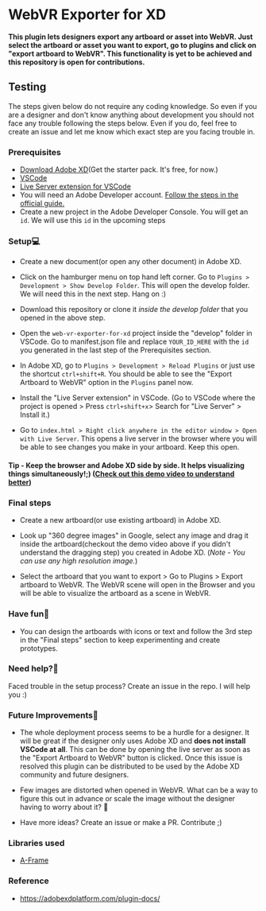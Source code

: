 # WebVR Exporter for XD

**This plugin lets designers export any artboard or asset into WebVR. Just select the artboard or asset you want to export, go to plugins and click on "export artboard to WebVR". This functionality is yet to be achieved and this repository is open for contributions.**

## Testing

The steps given below do not require any coding knowledge. So even if you are a designer and don't know anything about development you should not face any trouble following the steps below. Even if you do, feel free to create an issue and let me know which exact step are you facing trouble in.

### Prerequisites

- [Download Adobe XD](https://www.adobe.com/products/xd.html?sdid=12B9F15S&mv=Search&ef_id=CjwKCAjwq832BRA5EiwACvCWsdtljfu-P6dY5cwDYa75OqxZKuB0k7SfgEylYnLDM0ACb4wrcZ7CQBoClLIQAvD_BwE:G:s&s_kwcid=AL!3085!3!394015010053!e!!g!!adobe%20xd#)(Get the starter pack. It's free, for now.)
- [VSCode](https://code.visualstudio.com/)
- [Live Server extension for VSCode](https://github.com/ritwickdey/vscode-live-server)
- You will need an Adobe Developer account. [Follow the steps in the official guide.](https://adobexdplatform.com/plugin-docs/tutorials/quick-start/)
- Create a new project in the Adobe Developer Console. You will get an `id`. We will use this `id` in the upcoming steps

### Setup💻

- Create a new document(or open any other document) in Adobe XD.

- Click on the hamburger menu on top hand left corner. Go to `Plugins > Development > Show Develop Folder`. This will open the develop folder. We will need this in the next step. Hang on :)

- Download this repository or clone it *inside the develop folder* that you opened in the above step.

- Open the `web-vr-exporter-for-xd` project inside the "develop" folder in VSCode. Go to manifest.json file and replace `YOUR_ID_HERE` with the `id` you generated in the last step of the Prerequisites section.

- In Adobe XD, go to `Plugins > Development > Reload Plugins` or just use the shortcut `ctrl+shift+R`. You should be able to see the "Export Artboard to WebVR" option in the `Plugins` panel now.

- Install the "Live Server extension" in VSCode. (Go to VSCode where the project is opened > Press `ctrl+shift+x`> Search for "Live Server" > Install it.)

- Go to `index.html > Right click anywhere in the editor window > Open with Live Server`. This opens a live server in the browser where you will be able to see changes you make in your artboard. Keep this open.

#### Tip - Keep the browser and Adobe XD side by side. It helps visualizing things simultaneously!;) ([Check out this demo video to understand better](https://www.youtube.com/watch?v=M0qm_HESQ2E))

### Final steps

- Create a new artboard(or use existing artboard) in Adobe XD.

- Look up "360 degree images" in Google, select any image and drag it inside the artboard(checkout the demo video above if you didn't understand the dragging step) you created in Adobe XD. (*Note - You can use any high resolution image.*)

- Select the artboard that you want to export > Go to Plugins > Export artboard to WebVR. The WebVR scene will open in the Browser and you will be able to visualize the artboard as a scene in WebVR.

### Have fun🥳

- You can design the artboards with icons or text and follow the 3rd step in the "Final steps" section to keep experimenting and create prototypes.

### Need help?🤝

Faced trouble in the setup process? Create an issue in the repo. I will help you :)

### Future Improvements🤔

- The whole deployment process seems to be a hurdle for a designer. It will be great if the designer only uses Adobe XD and **does not install VSCode at all**. This can be done by opening the live server as soon as the "Export Artboard to WebVR" button is clicked. Once this issue is resolved this plugin can be distributed to be used by the Adobe XD community and future designers.

- Few images are distorted when opened in WebVR. What can be a way to figure this out in advance or scale the image without the designer having to worry about it? 🤔

- Have more ideas? Create an issue or make a PR. Contribute ;)

### Libraries used

- [A-Frame](https://aframe.io/)

### Reference

- https://adobexdplatform.com/plugin-docs/